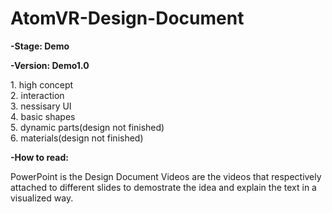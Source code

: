 # AtomVR-Design-Document

<p>
    <b>-Stage: Demo</b>
</p>

<p>
    <b>-Version: Demo1.0</b>
</p>
<p>
    1. high concept <br>
    2. interaction  <br>
    3. nessisary UI <br>
    4. basic shapes <br>
    5. dynamic parts(design not finished)<br>
    6. materials(design not finished)
</p>

<p>
    <b>-How to read:</b>
</p>
<p>
    PowerPoint is the Design Document
    Videos are the videos that respectively attached to different slides to demostrate the idea and explain the text in a visualized way.
</p>
